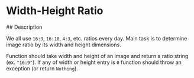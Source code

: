 # Width-Height Ratio

## Description

We all use `16:9`, `16:10`, `4:3`, etc. ratios every day. Main task is to determine image ratio by its width and height dimensions.

Function should take width and height of an image and return a ratio string (ex. `"16:9"`). If any of width or height entry is `0` function should throw an exception (or return `Nothing`).
